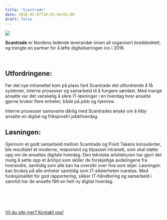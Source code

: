 ```yaml
---
title: "Scantrade"
date: 2018-02-07T18:25:56+01:00
draft: false
---
```


<div class="container">
    <div class="row">
<div class="col-md-12 col-lg-8 mx-auto">
<img class="img-fluid mb-5 mt-5" src="/img/scantrade.jpg" /> 
<p class="lead"><strong>Scantrade</strong> er Nordens ledende leverandør innen all organisert breddeidrett, og trengte en partner for å løfte digitaliseringen inn i 2018.</p>
<br>
<h2>Utfordringene:</h2>
<p>
Før det nye intranettet kom på plass fant Scantrade det utfordrende å få systemer, interne prosesser og samarbeid til å fungere sømløst. Med mange ansatte var det vanskelig å sikre IT-løsninger i en hverdag hvor ansatte gjerne bruker flere enheter, både på jobb og hjemme. 
</p>
<p>Interne prosesser samsvarte dårlig med Scantrades ønske om å tilby ansatte en digital og friksjonsfri jobbhverdag.</p>

<h2>Løsningen:</h2>
<p>
Gjennom et godt samarbeid mellom Scantrade og Point Takens konsulenter, ble resultatet et moderne, responsivt og tilpasset intranett, som skal støtte opp om de ansattes digitale hverdag. Den tekniske arkitekturen har gjort det mulig å sette opp et årshjul som skiller de forskjellige avdelingene fra hverandre, samtidig som alle kan ha oversikt over hva som skjer. Løsningen kan brukes på alle enheter samtidig som IT-sikkerheten ivaretas. Med funksjonalitet for god rapportering, sikker IT-håndtering og samarbeid i sanntid har de ansatte fått en helt ny digital hverdag.</p>
<br>
<br>
<br>

<br>
    <a class="btn btn-primary btn-full" href="/contact/" role="button">Vil du vite mer? Kontakt oss!</a>
<br>
<br>
<br>
</div>
</div>
</div>